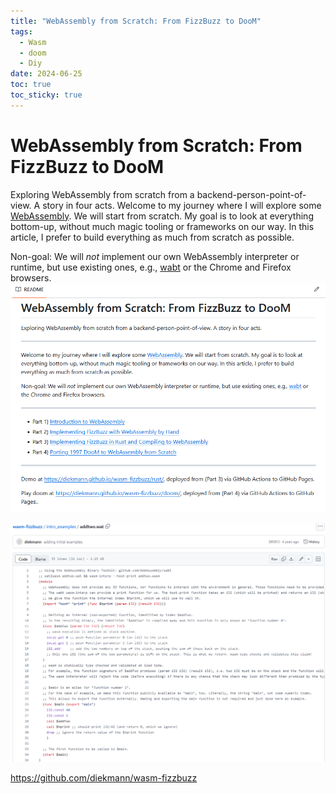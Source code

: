 ```yaml
---
title: "WebAssembly from Scratch: From FizzBuzz to DooM"
tags:
  - Wasm
  - doom
  - Diy
date: 2024-06-25
toc: true
toc_sticky: true
---
```


# WebAssembly from Scratch: From FizzBuzz to DooM

Exploring WebAssembly from scratch from a backend-person-point-of-view. A story in four  acts.
Welcome to my journey where I will explore some [WebAssembly](https://webassembly.org/). We will start from scratch. My goal is to look at everything bottom-up, without much magic tooling or frameworks on our way. In this article, I prefer to build everything as much from scratch as possible.

Non-goal: We will _not_ implement our own WebAssembly interpreter or runtime, but use existing ones, e.g., [wabt](https://github.com/WebAssembly/wabt) or the Chrome and Firefox browsers.
![](../_asset/2024-02-26-wasmdoom_image_1.png)

![](../_asset/2024-02-26-wasmdoom_image_2.png)

<https://github.com/diekmann/wasm-fizzbuzz>